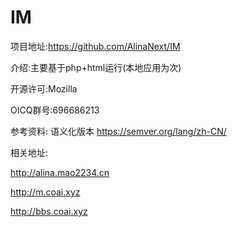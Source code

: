 # IM
项目地址:https://github.com/AlinaNext/IM

介绍:主要基于php+html运行(本地应用为次)

开源许可:Mozilla

OICQ群号:696686213

参考资料:
语义化版本 https://semver.org/lang/zh-CN/

相关地址:

http://alina.mao2234.cn

http://m.coai.xyz

http://bbs.coai.xyz
